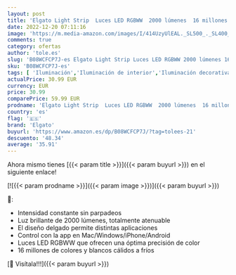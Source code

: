 ```yaml
---
layout: post
title: 'Elgato Light Strip  Luces LED RGBWW  2000 lúmenes  16 millones de colores  blanco cálido/frío  control con app  iOS  Android  PC  Mac  integración con Stream Deck'
date: 2022-12-20 07:11:16
image: 'https://m.media-amazon.com/images/I/414UzyUlEAL._SL500_._SL400_.jpg'
comments: true
category: ofertas
author: 'tole.es'
slug: 'B08WCFCP7J-es Elgato Light Strip Luces LED RGBWW 2000 lúmenes 16...'
sku: 'B08WCFCP7J-es'
tags: [ 'Iluminación','Iluminación de interior','Iluminación decorativa y para usos específicos de interior','Tiras LED de interior','android','elgato','🇪🇸', ]
actualPrice: 30.99 EUR
currency: EUR
price: 30.99
comparePrice: 59.99 EUR
prodname: 'Elgato Light Strip  Luces LED RGBWW  2000 lúmenes  16 millones de colores  blanco cálido/frío  control con app  iOS  Android  PC  Mac  integración con Stream Deck'
country: 'es'
flag: '🇪🇸'
brand: 'Elgato'
buyurl: 'https://www.amazon.es/dp/B08WCFCP7J/?tag=tolees-21'
descuento: '48.34'
average: '35.91'
---
```


Ahora mismo tienes [{{< param title >}}]({{< param buyurl >}}) en el siguiente enlace!

[![{{< param prodname >}}]({{< param image >}})]({{< param buyurl >}})

🔎:

- Intensidad constante sin parpadeos
- Luz brillante de 2000 lúmenes, totalmente atenuable
- El diseño delgado permite distintas aplicaciones
- Control con la app en Mac/Windows/iPhone/Android
- Luces LED RGBWW que ofrecen una óptima precisión de color
- 16 millones de colores y blancos cálidos a fríos

[🛒 Visítala!!!]({{< param buyurl >}})
